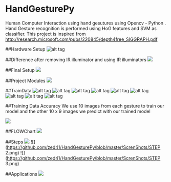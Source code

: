 # HandGesturePy
Human Computer Interaction using hand gesutures using Opencv - Python .
Hand Gesture recognition is performed using HoG features and SVM as classifier.
This project is inspired from http://research.microsoft.com/pubs/220845/depth4free_SIGGRAPH.pdf

##Hardware Setup
![alt tag](https://github.com/zed41/HandGesturePy/blob/master/ScrenShots/hardware_setup.png)

##Difference after removing IR illuminator and using IR illuminators
![](https://github.com/zed41/HandGesturePy/blob/master/ScrenShots/cam_different.png)

##Final Setup
![](https://github.com/zed41/HandGesturePy/blob/master/ScrenShots/final_setup.jpg)

##Project Modules
![](https://github.com/zed41/HandGesturePy/blob/master/ScrenShots/project_modules.png)

##TrainData
![alt tag](https://github.com/zed41/HandGesturePy/blob/master/TrainData2/1_1.jpg)
![alt tag](https://github.com/zed41/HandGesturePy/blob/master/TrainData2/2_1.jpg)
![alt tag](https://github.com/zed41/HandGesturePy/blob/master/TrainData2/3_1.jpg)
![alt tag](https://github.com/zed41/HandGesturePy/blob/master/TrainData2/4_1.jpg)
![alt tag](https://github.com/zed41/HandGesturePy/blob/master/TrainData2/5_1.jpg)
![alt tag](https://github.com/zed41/HandGesturePy/blob/master/TrainData2/6_1.jpg)
![alt tag](https://github.com/zed41/HandGesturePy/blob/master/TrainData2/7_1.jpg)
![alt tag](https://github.com/zed41/HandGesturePy/blob/master/TrainData2/8_1.jpg)
![alt tag](https://github.com/zed41/HandGesturePy/blob/master/TrainData2/9_1.jpg)

##Training Data Accuracy
  We use 10 images from each gesture to train our model and the other 10 x 9 images we predict with  our trained model
  

 ![](https://github.com/zed41/HandGesturePy/blob/master/ScrenShots/Screenshot%20from%202016-05-31%2019_35_51.png)
 
##FLOWChart
![](https://github.com/zed41/HandGesturePy/blob/master/ScrenShots/FLOWCHART.png)

##Steps
![](https://github.com/zed41/HandGesturePy/blob/master/ScrenShots/STEP1.png)
![](https://github.com/zed41/HandGesturePy/blob/master/ScrenShots/STEP 2.png)
![](https://github.com/zed41/HandGesturePy/blob/master/ScrenShots/STEP 3.png)

##Applications
![](https://www.youtube.com/watch?v=0f0RNrLPD8c)
